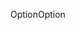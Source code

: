 <span data-ttu-id="bc45b-101">Option</span><span class="sxs-lookup"><span data-stu-id="bc45b-101">Option</span></span>